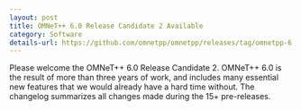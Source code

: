 ```yaml
---
layout: post
title: OMNeT++ 6.0 Release Candidate 2 Available
category: Software
details-url: https://github.com/omnetpp/omnetpp/releases/tag/omnetpp-6.0rc2
---
```

Please welcome the OMNeT++ 6.0 Release Candidate 2. OMNeT++ 6.0 is the result of
more than three years of work, and includes many essential new features that we
would already have a hard time without. The changelog summarizes all
changes made during the 15+ pre-releases.
